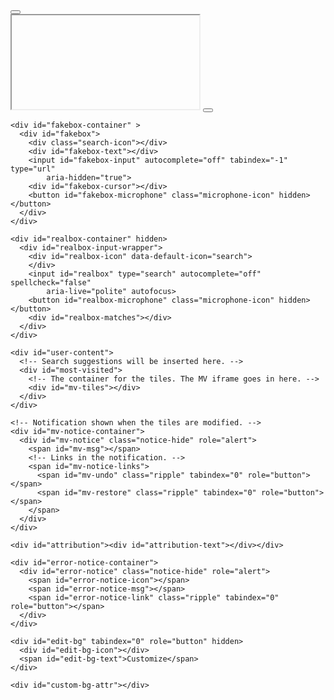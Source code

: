 <!doctype html>
<html lang="en" dir="ltr">
<!-- Copyright 2015 The Chromium Authors. All rights reserved.
     Use of this source code is governed by a BSD-style license that can be
     found in the LICENSE file. -->
<head>
  <link rel="stylesheet" href="chrome-search://local-ntp/animations.css"></link>
  <link rel="stylesheet" href="chrome-search://local-ntp/local-ntp-common.css"></link>
  <link rel="stylesheet" href="chrome-search://local-ntp/customize.css"></link>
  <link rel="stylesheet" href="chrome-search://local-ntp/doodles.css"></link>
  <link rel="stylesheet" href="chrome-search://local-ntp/local-ntp.css"></link>
  <link rel="stylesheet" href="chrome-search://local-ntp/theme.css"></link>
  <link rel="stylesheet" href="chrome-search://local-ntp/voice.css"></link>
  <link rel="preload" href="https://lh4.googleusercontent.com/proxy/kFIJNnm2DMbS3B5LXaIdm2JKI6twGWwmzQbcJCfqTfuaH_ULD50v1Z3BGPEF32xTPRvgGLx492zcy_kcatCde2wmz-9ZYFqifbJRMl2DzyE=w3840-h2160-p-k-no-nd-mv" as="image">
  <meta http-equiv="Content-Security-Policy"
      content="object-src 'none';child-src chrome-search://most-visited/ https://*.google.com/ ;script-src 'strict-dynamic' 'sha256-1+GSDjMMklBjZY0QiWq+tGupCvajw4Xbn46ect2mZgM=' 'sha256-2mX1M62Fd0u8q0dQY2mRsK5S1NS9jJuQAvyE8tD0dkQ=' 'sha256-EtIKSV82ixJHE3AzqhoiVbUGKG+Kd8XS0fFToow29o0=' 'sha256-HqdPsO6hNmT/mfSeGdcX3eEGrZVva7AKD2Z2+1ujCZ8=' 'sha256-yRYEEgxOlReCDbng6tDVSK7zG75cmupC9JEV1PmCFSc=' 'sha256-IEF9PjeyU0vsr61C8cm3JQOerOYWdBsaGddCSPp6tZs=' 'sha256-C9ctze2LhHtwL+fcPVPkmVRYjQgXTGs4xfBAzlQwGWk=' 'sha256-sZdi2Fiyeqyo9qHie7uTErwlvZHYh+OBD9+WPwFPsQ4=';">
  <script src="chrome-search://local-ntp/assert.js"
      integrity="sha256-2mX1M62Fd0u8q0dQY2mRsK5S1NS9jJuQAvyE8tD0dkQ="></script>
  <script src="chrome-search://local-ntp/animations.js"
      integrity="sha256-1+GSDjMMklBjZY0QiWq+tGupCvajw4Xbn46ect2mZgM="></script>
  <script src="chrome-search://local-ntp/config.js"
      integrity="sha256-sZdi2Fiyeqyo9qHie7uTErwlvZHYh+OBD9+WPwFPsQ4="></script>
  <script src="chrome-search://local-ntp/customize.js"
      integrity="sha256-EtIKSV82ixJHE3AzqhoiVbUGKG+Kd8XS0fFToow29o0="></script>
  <script src="chrome-search://local-ntp/doodles.js"
      integrity="sha256-HqdPsO6hNmT/mfSeGdcX3eEGrZVva7AKD2Z2+1ujCZ8="></script>
  <script src="chrome-search://local-ntp/local-ntp.js"
      integrity="sha256-yRYEEgxOlReCDbng6tDVSK7zG75cmupC9JEV1PmCFSc="></script>
  <script src="chrome-search://local-ntp/utils.js"
      integrity="sha256-IEF9PjeyU0vsr61C8cm3JQOerOYWdBsaGddCSPp6tZs="></script>
  <meta charset="utf-8">
  <meta name="google" value="notranslate">
  <meta name="referrer" content="strict-origin">
</head>
<body>
  <div id="custom-bg"></div>
  <div id="custom-bg-preview"></div>
  <!-- Container for the OneGoogleBar HTML. -->
  <div id="one-google"></div>

  <div id="ntp-contents">
    <div id="logo">
      <!-- The logo that is displayed in the absence of a doodle. -->
      <div id="logo-default" title="Google"></div>
      <!-- Logo displayed when theme prevents doodles. Doesn't fade. -->
      <div id="logo-non-white" title="Google"></div>
      <!-- A doodle, if any: its link and image. -->
      <div id="logo-doodle">
        <div id="logo-doodle-container">
          <div id="logo-doodle-wrapper">
            <button id="logo-doodle-button">
              <img id="logo-doodle-image" tabindex="-1"></img>
            </button>
          </div>
        </div>
        <iframe id="logo-doodle-iframe" scrolling="no"></iframe>
        <!-- A spinner, prompting the doodle. Visible on NTPs with customized
             backgrounds. -->
        <button id="logo-doodle-notifier">
          <div class="outer ball0"><div class="inner"></div></div>
          <div class="outer ball1"><div class="inner"></div></div>
          <div class="outer ball2"><div class="inner"></div></div>
          <div class="outer ball3"><div class="inner"></div></div>
        </button>
      </div>
    </div>

    <div id="fakebox-container" >
      <div id="fakebox">
        <div class="search-icon"></div>
        <div id="fakebox-text"></div>
        <input id="fakebox-input" autocomplete="off" tabindex="-1" type="url"
            aria-hidden="true">
        <div id="fakebox-cursor"></div>
        <button id="fakebox-microphone" class="microphone-icon" hidden></button>
      </div>
    </div>

    <div id="realbox-container" hidden>
      <div id="realbox-input-wrapper">
        <div id="realbox-icon" data-default-icon="search">
        </div>
        <input id="realbox" type="search" autocomplete="off" spellcheck="false"
            aria-live="polite" autofocus>
        <button id="realbox-microphone" class="microphone-icon" hidden></button>
        <div id="realbox-matches"></div>
      </div>
    </div>

    <div id="user-content">
      <!-- Search suggestions will be inserted here. -->
      <div id="most-visited">
        <!-- The container for the tiles. The MV iframe goes in here. -->
        <div id="mv-tiles"></div>
      </div>
    </div>

    <!-- Notification shown when the tiles are modified. -->
    <div id="mv-notice-container">
      <div id="mv-notice" class="notice-hide" role="alert">
        <span id="mv-msg"></span>
        <!-- Links in the notification. -->
        <span id="mv-notice-links">
          <span id="mv-undo" class="ripple" tabindex="0" role="button"></span>
          <span id="mv-restore" class="ripple" tabindex="0" role="button"></span>
        </span>
      </div>
    </div>

    <div id="attribution"><div id="attribution-text"></div></div>

    <div id="error-notice-container">
      <div id="error-notice" class="notice-hide" role="alert">
        <span id="error-notice-icon"></span>
        <span id="error-notice-msg"></span>
        <span id="error-notice-link" class="ripple" tabindex="0" role="button"></span>
      </div>
    </div>

    <div id="edit-bg" tabindex="0" role="button" hidden>
      <div id="edit-bg-icon"></div>
      <span id="edit-bg-text">Customize</span>
    </div>

    <div id="custom-bg-attr"></div>
  </div>

  <dialog div id="edit-bg-dialog">
    <div id="edit-bg-menu">
      <div id="edit-bg-title"></div>
      <div id="edit-bg-default-wallpapers" class="bg-option" tabindex="0">
        <div class="bg-option-img"></div>
        <div id="edit-bg-default-wallpapers-text" class="bg-option-text">
        </div>
      </div>
      <div id="edit-bg-upload-image" class="bg-option" tabindex="0">
        <div class="bg-option-img"></div>
        <div id="edit-bg-upload-image-text" class="bg-option-text"></div>
      </div>
      <div id="edit-bg-divider"></div>
      <div id="custom-links-restore-default" class="bg-option bg-option-disabled" tabindex="0">
        <div class="bg-option-img"></div>
        <div id="custom-links-restore-default-text" class="bg-option-text"></div>
      </div>
      <div id="edit-bg-restore-default" class="bg-option bg-option-disabled" tabindex="0">
        <div class="bg-option-img"></div>
        <div id="edit-bg-restore-default-text" class="bg-option-text"></div>
      </div>
    </div>
  </dialog>

  <dialog id="ddlsd">
    <div id="ddlsd-title"></div>
    <button id="ddlsd-close"></button>
    <div id="ddlsd-content">
      <button id="ddlsd-fbb" class="ddlsd-sbtn"></button>
      <button id="ddlsd-twb" class="ddlsd-sbtn"></button>
      <button id="ddlsd-emb" class="ddlsd-sbtn"></button>
      <hr id="ddlsd-hr">
      <div id="ddlsd-link">
        <span id="ddlsd-text-ctr">
          <input type="text" id="ddlsd-text" dir="ltr">
        </span>
        <button id="ddlsd-copy"></button>
      </div>
    </div>
  </dialog>

  <dialog id="bg-sel-menu" class="customize-dialog">
    <div id="bg-sel-title-bar">
    <div id="bg-sel-back-circle" tabindex="0" role="button">
      <div id="bg-sel-back"></div>
    </div>
    <div id="bg-sel-title"></div>
    </div>
    <div id="bg-sel-tiles" tabindex="0"></div>
    <div id="bg-sel-footer">
      <button id="bg-sel-footer-cancel" class="bg-sel-footer-button paper secondary ripple"
          tabindex="0"></button>
      <button id="bg-sel-footer-done" class="bg-sel-footer-button paper primary ripple"
          tabindex="-1"></button>
    </div>
  </dialog>

  <dialog id="customization-menu" class="customize-dialog">
    <div id="menu-nav-panel" role="tablist" aria-label="Customize this page">
      <button id="backgrounds-button" class="menu-option" tabindex="0"
          role="tab" aria-controls="backgrounds-menu backgrounds-image-menu"
          aria-selected="true" aria-labelledby="backgrounds-menu-option"
          title="Background">
        <div class="menu-option-icon-wrapper">
          <div id="backgrounds-icon" class="menu-option-icon"></div>
        </div>
        <div id="backgrounds-menu-option" class="menu-option-label">
          Background
        </div>
      </button>
      <button id="shortcuts-button" class="menu-option" tabindex="0" role="tab"
          aria-controls="shortcuts-menu" aria-selected="false"
          aria-labelledby="shortcuts-menu-option"
          title="Shortcuts">
        <div class="menu-option-icon-wrapper">
          <div id="shortcuts-icon" class="menu-option-icon"></div>
        </div>
        <div id="shortcuts-menu-option" class="menu-option-label">
          Shortcuts
        </div>
      </button>
      <button id="colors-button" class="menu-option" tabindex="0" role="tab"
          aria-controls="colors-menu" aria-selected="false"
          aria-labelledby="colors-menu-option" title="Color and theme">
        <div class="menu-option-icon-wrapper">
          <div id="colors-icon" class="menu-option-icon"></div>
        </div>
        <div id="colors-menu-option" class="menu-option-label">
          Color and theme
        </div>
      </button>
    </div>
    <div id="menu-contents">
      <div id="menu-header">
        <div id="menu-back-circle" tabindex="0" role="button"
            aria-label="Back" title="Back">
          <div id="menu-back"></div>
        </div>
        <div id="menu-title">Customize this page</div>
        <div id="refresh-daily-wrapper">
          <div id="refresh-toggle-wrapper" title="Refresh daily">
            <label class="switch">
              <input id="refresh-daily-toggle" type="checkbox"
                  aria-labelledby="refresh-text"></input>
              <span class="toggle">
                <div class="knob"></div>
                <div class="highlight"></div>
              </span>
            </label>
          </div>
          <div id="refresh-text">Refresh daily</div>
        </div>
      </div>
      <div id="backgrounds-menu" class="menu-panel" tabindex="0"
          role="tabpanel" aria-label="Background">
        <div id="backgrounds-upload" class="bg-sel-tile-bg">
          <div id="backgrounds-upload-icon" class="bg-sel-tile" tabindex="-1"
              role="button" aria-label="Upload from device"
              aria-pressed="false" title="Upload from device">
            <div id="backgrounds-upload-arrow"></div>
            <div id="backgrounds-upload-text">Upload from device</div>
          </div>
        </div>
        <div id="backgrounds-default" class="bg-sel-tile-bg">
          <div id="backgrounds-default-icon" class="bg-sel-tile" tabindex="-1"
              role="button" aria-label="No background"
              title="No background" aria-pressed="false">
            <div class="mini-page">
              <div class="mini-header-colorful"></div>
              <div class="mini-shortcuts"></div>
            </div>
          </div>
          <div class="bg-sel-tile-title">No background</div>
        </div>
      </div>
      <div id="backgrounds-image-menu" class="menu-panel" tabindex="0"
          role="tabpanel" aria-label="Background"></div>
      <div id="backgrounds-disabled-menu" class="menu-panel" tabindex="0"
          role="tabpanel" aria-label="Background">
        <div id="backgrounds-disabled-wrapper">
          <div id="backgrounds-disabled-icon"></div>
          <div id="backgrounds-disabled-title">
            Custom backgrounds have been turned off by your administrator
          </div>
        </div>
      </div>
      <div id="shortcuts-menu" class="menu-panel" tabindex="0" role="tabpanel"
          aria-label="Shortcuts">
        <div id="sh-options">
          <div class="sh-option">
            <div id="sh-option-cl" class="sh-option-image" tabindex="-1"
                role="button" aria-pressed="false"
                aria-labelledby="sh-option-cl-title" title="My shortcuts">
              <div class="sh-option-icon"></div>
              <div class="sh-option-mini">
                <div class="mini-page">
                  <div class="mini-header"></div>
                  <div class="mini-shortcuts"></div>
                </div>
              </div>
            </div>
            <div id="sh-option-cl-title" class="sh-option-title">
              My shortcuts
            </div>
            Shortcuts are curated by you
          </div>
          <div class="sh-option">
            <div id="sh-option-mv" class="sh-option-image" tabindex="-1"
                role="button" aria-pressed="false"
                aria-labelledby="sh-option-mv-title" title="Most visited sites">
              <div class="sh-option-icon"></div>
              <div class="sh-option-mini">
                <div class="mini-page">
                  <div class="mini-header"></div>
                  <div class="mini-shortcuts"></div>
                </div>
              </div>
            </div>
            <div id="sh-option-mv-title" class="sh-option-title">
              Most visited sites
            </div>
            Shortcuts are suggested based on websites you visit often
          </div>
        </div>
        <div id="sh-hide">
          <div id="sh-hide-icon"></div>
          <div>
            <div id="sh-hide-title">Hide shortcuts</div>
            Don&#39;t show shortcuts on this page
          </div>
          <div id="sh-hide-toggle-wrapper" title="Hide shortcuts">
            <label class="switch">
              <input id="sh-hide-toggle" type="checkbox" tabindex="-1"
                  aria-labelledby="sh-hide-title"></input>
              <span class="toggle">
                <div class="knob"></div>
                <div class="highlight"></div>
              </span>
            </label>
          </div>
        </div>
      </div>
      <div id="colors-menu" class="menu-panel" tabindex="0" role="tabpanel"
          aria-label="Color and theme">
        <div id="colors-theme" tabindex="0">
            <div id="colors-theme-icon"></div>
            <div id="colors-theme-info">
              <div id="colors-theme-name"></div>
              Current theme you have installed
            </div>
            <a id="colors-theme-link" target="_blank">
              <div id="colors-theme-link-icon" > </div>
            </a>
            <button id="colors-theme-uninstall" class="paper secondary">
              Uninstall
            </button>
        </div>
        <div id="color-picker-container" class="bg-sel-tile-bg">
          <div id="color-picker-tile" class="bg-sel-tile" tabindex="-1"
            aria-label="Select color"
            title="Select color"
            role="button" aria-pressed="false">
            <div id="left-semicircle"></div>
            <div id="color-picker-icon"></div>
            <input id="color-picker" type="color" style="display:none">
            </input>
          </div>
        </div>
        <div id="colors-default" class="bg-sel-tile-bg">
          <div id="colors-default-icon" class="bg-sel-tile" tabindex="-1"
              aria-label="Default"
              title="Default" tabindex="-1"
              role="button" aria-pressed="false">
          </div>
        </div>
      </div>
    </div>
    <div id="menu-footer">
      <button id="menu-cancel"
          class="bg-sel-footer-button paper secondary ripple"
          title="Cancel">Cancel</button>
      <button id="menu-done" class="bg-sel-footer-button paper primary ripple"
          title="Done">Done</button>
    </div>
  </dialog>

  <dialog id="voice-overlay-dialog" class="overlay-dialog">
    <div id="voice-overlay" class="overlay-hidden">
      <button id="voice-close-button" class="close-button">&times;</button>
      <div id="voice-outer" class="outer">
        <div class="inner-container">
          <div id="voice-button-container" class="button-container">
            <!-- The audio level animation. -->
            <span id="voice-level" class="level"></span>
            <!-- The microphone button. -->
            <span id="voice-button" class="button">
              <!-- The microphone icon (in CSS). -->
              <div class="microphone">
                <span class="receiver"></span>
                <div class="wrapper">
                  <span class="stem"></span>
                  <span class="shell"></span>
                </div>
              </div>
            </span>
          </div>
          <div id="text-container" aria-live="polite">
            <!-- Low confidence text underneath high confidence text. -->
            <span id="voice-text-i" class="voice-text"></span>
            <!-- High confidence text on top of low confidence text. -->
            <span id="voice-text-f" class="voice-text"></span>
          </div>
        </div>
      </div>
    </div>
  </dialog>
  <div id="screen-reader-announcer" role="status" aria-live="polite"></div>

  <div id="one-google-end-of-body"></div>

  <script defer src="chrome-search://local-ntp/voice.js"
      integrity="sha256-C9ctze2LhHtwL+fcPVPkmVRYjQgXTGs4xfBAzlQwGWk="></script>
</body>
</html>
